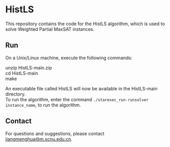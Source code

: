 # HistLS

This repository contains the code for the HistLS algorithm, which is used to solve Weighted Partial MaxSAT instances.

## Run

On a Unix/Linux machine, execute the following commands:  

unzip HistLS-main.zip  
cd HistLS-main  
make  

An executable file called HistLS will now be available in the HistLS-main directory.  
To run the algorithm, enter the command `./starexec_run-runsolver instance_name`, to run the algorithm.

## Contact

For questions and suggestions, please contact jiangmenghua@m.scnu.edu.cn.
